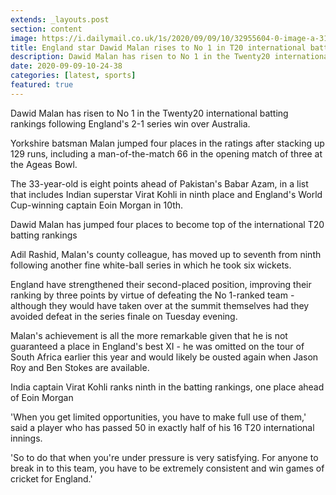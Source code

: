 ```yaml
---
extends: _layouts.post
section: content
image: https://i.dailymail.co.uk/1s/2020/09/09/10/32955604-0-image-a-31_1599642174699.jpg 
title: England star Dawid Malan rises to No 1 in T20 international batting rankings 
description: Dawid Malan has risen to No 1 in the Twenty20 international batting rankings following Englands 2-1 series win over Australia. He scored 129 runs in total against the Aussies. 
date: 2020-09-09-10-24-38 
categories: [latest, sports] 
featured: true 
--- 
```

Dawid Malan has risen to No 1 in the Twenty20 international batting rankings following England's 2-1 series win over Australia.

Yorkshire batsman Malan jumped four places in the ratings after stacking up 129 runs, including a man-of-the-match 66 in the opening match of three at the Ageas Bowl.

The 33-year-old is eight points ahead of Pakistan's Babar Azam, in a list that includes Indian superstar Virat Kohli in ninth place and England's World Cup-winning captain Eoin Morgan in 10th.

Dawid Malan has jumped four places to become top of the international T20 batting rankings

Adil Rashid, Malan's county colleague, has moved up to seventh from ninth following another fine white-ball series in which he took six wickets.

England have strengthened their second-placed position, improving their ranking by three points by virtue of defeating the No 1-ranked team - although they would have taken over at the summit themselves had they avoided defeat in the series finale on Tuesday evening.

Malan's achievement is all the more remarkable given that he is not guaranteed a place in England's best XI - he was omitted on the tour of South Africa earlier this year and would likely be ousted again when Jason Roy and Ben Stokes are available.

India captain Virat Kohli ranks ninth in the batting rankings, one place ahead of Eoin Morgan

'When you get limited opportunities, you have to make full use of them,' said a player who has passed 50 in exactly half of his 16 T20 international innings.

'So to do that when you're under pressure is very satisfying. For anyone to break in to this team, you have to be extremely consistent and win games of cricket for England.'

